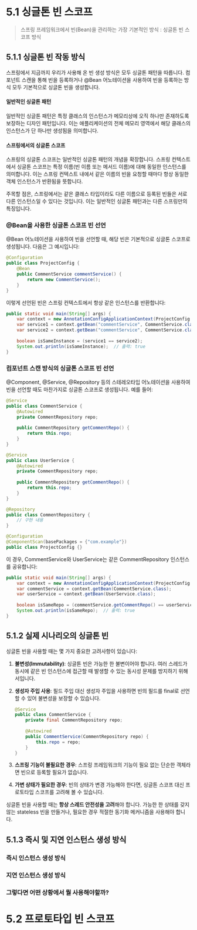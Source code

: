 # 5.1 싱글톤 빈 스코프

> 스프링 프레임워크에서 빈(Bean)을 관리하는 가장 기본적인 방식 : 싱글톤 빈 스코프 방식

## 5.1.1 싱글톤 빈 작동 방식

스프링에서 지금까지 우리가 사용해 온 빈 생성 방식은 모두 싱글톤 패턴을 따릅니다. 컴포넌트 스캔을 통해 빈을 등록하거나 @Bean 어노테이션을 사용하여 빈을 등록하는 방식 모두 기본적으로 싱글톤 빈을 생성합니다.

#### 일반적인 싱글톤 패턴

일반적인 싱글톤 패턴은 특정 클래스의 인스턴스가 메모리상에 오직 하나만 존재하도록 보장하는 디자인 패턴입니다. 이는 애플리케이션의 전체 메모리 영역에서 해당 클래스의 인스턴스가 단 하나만 생성됨을 의미합니다.

#### 스프링에서의 싱글톤 스코프

스프링의 싱글톤 스코프는 일반적인 싱글톤 패턴의 개념을 확장합니다. 스프링 컨텍스트에서 싱글톤 스코프는 특정 이름(빈 이름 또는 메서드 이름)에 대해 동일한 인스턴스를 의미합니다. 이는 스프링 컨텍스트 내에서 같은 이름의 빈을 요청할 때마다 항상 동일한 객체 인스턴스가 반환됨을 뜻합니다.

주목할 점은, 스프링에서는 같은 클래스 타입이라도 다른 이름으로 등록된 빈들은 서로 다른 인스턴스일 수 있다는 것입니다. 이는 일반적인 싱글톤 패턴과는 다른 스프링만의 특징입니다.

### @Bean을 사용한 싱글톤 스코프 빈 선언

@Bean 어노테이션을 사용하여 빈을 선언할 때, 해당 빈은 기본적으로 싱글톤 스코프로 생성됩니다. 다음은 그 예시입니다:

```java
@Configuration
public class ProjectConfig {
    @Bean 
    public CommentService commentService() {
        return new CommentService();
    }
}
```

이렇게 선언된 빈은 스프링 컨텍스트에서 항상 같은 인스턴스를 반환합니다:

```java
public static void main(String[] args) {
    var context = new AnnotationConfigApplicationContext(ProjectConfig.class);
    var service1 = context.getBean("commentService", CommentService.class);
    var service2 = context.getBean("commentService", CommentService.class);
    
    boolean isSameInstance = (service1 == service2);
    System.out.println(isSameInstance);  // 출력: true
}
```

### 컴포넌트 스캔 방식의 싱글톤 스코프 빈 선언

@Component, @Service, @Repository 등의 스테레오타입 어노테이션을 사용하여 빈을 선언할 때도 마찬가지로 싱글톤 스코프로 생성됩니다. 예를 들어:

```java
@Service
public class CommentService {
    @Autowired
    private CommentRepository repo;
    
    public CommentRepository getCommentRepo() {
        return this.repo;
    }
}

@Service
public class UserService {
    @Autowired
    private CommentRepository repo;
    
    public CommentRepository getCommentRepo() {
        return this.repo;
    }
}

@Repository
public class CommentRepository {
    // 구현 내용
}

@Configuration
@ComponentScan(basePackages = {"com.example"})
public class ProjectConfig {}
```

이 경우, CommentService와 UserService는 같은 CommentRepository 인스턴스를 공유합니다:

```java
public static void main(String[] args) {
    var context = new AnnotationConfigApplicationContext(ProjectConfig.class);
    var commentService = context.getBean(CommentService.class);
    var userService = context.getBean(UserService.class);
    
    boolean isSameRepo = (commentService.getCommentRepo() == userService.getCommentRepo());
    System.out.println(isSameRepo);  // 출력: true
}
```

## 5.1.2 실제 시나리오의 싱글톤 빈

싱글톤 빈을 사용할 때는 몇 가지 중요한 고려사항이 있습니다:

1. **불변성(Immutability)**: 싱글톤 빈은 가능한 한 불변이어야 합니다. 여러 스레드가 동시에 같은 빈 인스턴스에 접근할 때 발생할 수 있는 동시성 문제를 방지하기 위해서입니다.

2. **생성자 주입 사용**: 필드 주입 대신 생성자 주입을 사용하면 빈의 필드를 final로 선언할 수 있어 불변성을 보장할 수 있습니다.

   ```java
   @Service
   public class CommentService {
       private final CommentRepository repo;
       
       @Autowired
       public CommentService(CommentRepository repo) {
           this.repo = repo;
       }
   }
   ```

3. **스프링 기능이 불필요한 경우**: 스프링 프레임워크의 기능이 필요 없는 단순한 객체라면 빈으로 등록할 필요가 없습니다.

4. **가변 상태가 필요한 경우**: 빈의 상태가 변경 가능해야 한다면, 싱글톤 스코프 대신 프로토타입 스코프를 고려해 볼 수 있습니다.

싱글톤 빈을 사용할 때는 **항상 스레드 안전성을 고려**해야 합니다. 가능한 한 상태를 갖지 않는 stateless 빈을 만들거나, 필요한 경우 적절한 동기화 메커니즘을 사용해야 합니다.

## 5.1.3 즉시 및 지연 인스턴스 생성 방식

### 즉시 인스턴스 생성 방식

### 지연 인스턴스 생성 방식

### 그렇다면 어떤 상황에서 뭘 사용해야할까?

# 5.2 프로토타입 빈 스코프
